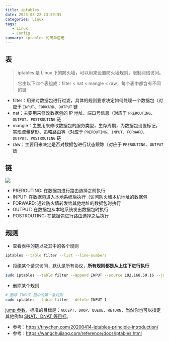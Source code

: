 ```yaml
---
title: iptables
date: 2023-08-22 23:59:55
categories: Linux
tags:
   - Linux
   - Config
summary: iptables 的简单应用
---
```


## 表

> iptables 是 Linux 下的防火墙，可以用来设置防火墙规则，限制网络访问。
>
> 它由以下四个表组成：filter \< nat \< mangle \< raw，每个表中都含有不同的链

* filter：用来对数据包进行过滤，具体的规则要求决定如何处理一个数据包（对应于 `INPUT`、`FORWARD`、`OUTPUT` 链
* nat：主要用来修改数据包的 IP 地址、端口号信息（对应于 `PREROUTING`、`OUTPUT`、`POSTROUTING` 链
* mangle：主要用来修改数据包的服务类型，生存周期，为数据包设置标记，实现流量整形、策略路由等（对应于 `PREROUTING`、`INPUT`、`FORWARD`、`OUTPUT`、`POSTROUTING` 链
* raw：主要用来决定是否对数据包进行状态跟踪（对应于 `PREROUTING`、`OUTPUT` 链

## 链

![ ](https://media.githubusercontent.com/media/fwqaaq/fwqaaq.github.io/dev/src/picture/iptables.png)

* PREROUTING: 在数据包进行路由选择之前执行
* INPUT: 在数据包进入本地系统后执行（访问防火墙本机地址的数据包
* FORWARD: 通过防火墙转发给其他地址的数据包时执行
* OUTPUT: 在数据包从本地系统发出数据包时执行
* POSTROUTING: 在数据包进行路由选择之后执行

## 规则

* 查看表中的链以及其中的各个规则

```bash
iptables --table filter --list --line-numbers
```

* 拒绝某个请求访问，默认是所有协议，**所有规则都是从上往下进行执行**

```bash
sudo iptables --table filter --append INPUT --source 192.168.50.16 --jump REJECT
```

* 删除某个规则

```bash
# 删除 INPUT 链中的第一条规则
sudo iptables --table filter --delete INPUT 1
```

[jump 参数](https://access.redhat.com/documentation/en-us/red_hat_enterprise_linux/6/html/security_guide/sect-security_guide-command_options_for_iptables-iptables_parameter_options)，标准的目标是：`ACCEPT`、`DROP`、`QUEUE`、`RETURN`，当然你也可以指定其他例如 [SNAT、DNAT 等目标](https://book.huihoo.com/iptables-tutorial/c8815.htm)。

* 参考：<https://tinychen.com/20200414-iptables-principle-introduction/>
* 参考：<https://wangchujiang.com/reference/docs/iptables.html>
